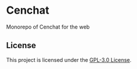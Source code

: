# Cenchat

Monorepo of Cenchat for the web

## License

This project is licensed under the [GPL-3.0 License](LICENSE).
